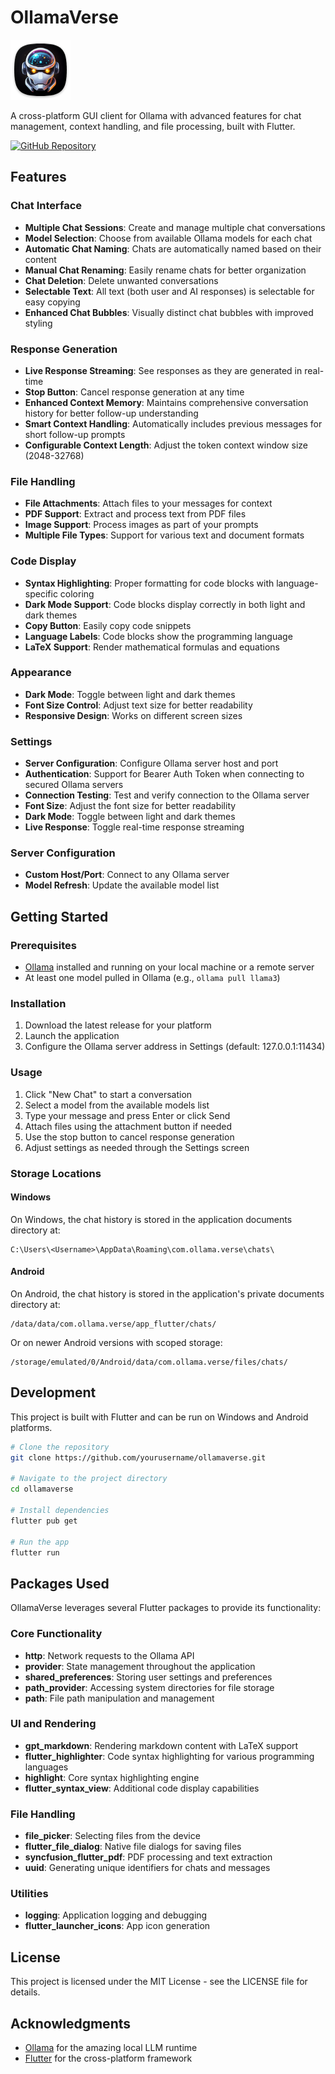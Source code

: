 # OllamaVerse

![OllamaVerse Logo](assets/ic_launcher.png)

A cross-platform GUI client for Ollama with advanced features for chat management, context handling, and file processing, built with Flutter.

[![GitHub Repository](https://img.shields.io/badge/GitHub-Repository-blue.svg)](https://github.com/MqtUA/OllamaVerse)

## Features

### Chat Interface
- **Multiple Chat Sessions**: Create and manage multiple chat conversations
- **Model Selection**: Choose from available Ollama models for each chat
- **Automatic Chat Naming**: Chats are automatically named based on their content
- **Manual Chat Renaming**: Easily rename chats for better organization
- **Chat Deletion**: Delete unwanted conversations
- **Selectable Text**: All text (both user and AI responses) is selectable for easy copying
- **Enhanced Chat Bubbles**: Visually distinct chat bubbles with improved styling

### Response Generation
- **Live Response Streaming**: See responses as they are generated in real-time
- **Stop Button**: Cancel response generation at any time
- **Enhanced Context Memory**: Maintains comprehensive conversation history for better follow-up understanding
- **Smart Context Handling**: Automatically includes previous messages for short follow-up prompts
- **Configurable Context Length**: Adjust the token context window size (2048-32768)

### File Handling
- **File Attachments**: Attach files to your messages for context
- **PDF Support**: Extract and process text from PDF files
- **Image Support**: Process images as part of your prompts
- **Multiple File Types**: Support for various text and document formats

### Code Display
- **Syntax Highlighting**: Proper formatting for code blocks with language-specific coloring
- **Dark Mode Support**: Code blocks display correctly in both light and dark themes
- **Copy Button**: Easily copy code snippets
- **Language Labels**: Code blocks show the programming language
- **LaTeX Support**: Render mathematical formulas and equations

### Appearance
- **Dark Mode**: Toggle between light and dark themes
- **Font Size Control**: Adjust text size for better readability
- **Responsive Design**: Works on different screen sizes

### Settings
- **Server Configuration**: Configure Ollama server host and port
- **Authentication**: Support for Bearer Auth Token when connecting to secured Ollama servers
- **Connection Testing**: Test and verify connection to the Ollama server
- **Font Size**: Adjust the font size for better readability
- **Dark Mode**: Toggle between light and dark themes
- **Live Response**: Toggle real-time response streaming

### Server Configuration
- **Custom Host/Port**: Connect to any Ollama server
- **Model Refresh**: Update the available model list

## Getting Started

### Prerequisites
- [Ollama](https://ollama.ai/) installed and running on your local machine or a remote server
- At least one model pulled in Ollama (e.g., `ollama pull llama3`)

### Installation
1. Download the latest release for your platform
2. Launch the application
3. Configure the Ollama server address in Settings (default: 127.0.0.1:11434)

### Usage
1. Click "New Chat" to start a conversation
2. Select a model from the available models list
3. Type your message and press Enter or click Send
4. Attach files using the attachment button if needed
5. Use the stop button to cancel response generation
6. Adjust settings as needed through the Settings screen

### Storage Locations

#### Windows
On Windows, the chat history is stored in the application documents directory at:
```
C:\Users\<Username>\AppData\Roaming\com.ollama.verse\chats\
```

#### Android
On Android, the chat history is stored in the application's private documents directory at:
```
/data/data/com.ollama.verse/app_flutter/chats/
```

Or on newer Android versions with scoped storage:
```
/storage/emulated/0/Android/data/com.ollama.verse/files/chats/
```

## Development

This project is built with Flutter and can be run on Windows and Android platforms.

```bash
# Clone the repository
git clone https://github.com/yourusername/ollamaverse.git

# Navigate to the project directory
cd ollamaverse

# Install dependencies
flutter pub get

# Run the app
flutter run
```

## Packages Used

OllamaVerse leverages several Flutter packages to provide its functionality:

### Core Functionality
- **http**: Network requests to the Ollama API
- **provider**: State management throughout the application
- **shared_preferences**: Storing user settings and preferences
- **path_provider**: Accessing system directories for file storage
- **path**: File path manipulation and management

### UI and Rendering
- **gpt_markdown**: Rendering markdown content with LaTeX support
- **flutter_highlighter**: Code syntax highlighting for various programming languages
- **highlight**: Core syntax highlighting engine
- **flutter_syntax_view**: Additional code display capabilities

### File Handling
- **file_picker**: Selecting files from the device
- **flutter_file_dialog**: Native file dialogs for saving files
- **syncfusion_flutter_pdf**: PDF processing and text extraction
- **uuid**: Generating unique identifiers for chats and messages

### Utilities
- **logging**: Application logging and debugging
- **flutter_launcher_icons**: App icon generation

## License

This project is licensed under the MIT License - see the LICENSE file for details.

## Acknowledgments

- [Ollama](https://ollama.ai/) for the amazing local LLM runtime
- [Flutter](https://flutter.dev/) for the cross-platform framework

